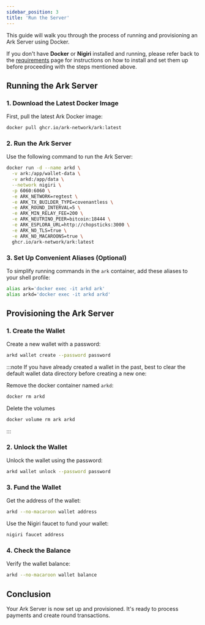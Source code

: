 ```yaml
---
sidebar_position: 3
title: 'Run the Server'
---
```

This guide will walk you through the process of running and provisioning an Ark Server using Docker.

If you don't have **Docker** or **Nigiri** installed and running, please refer back to the [requirements](requirements.md) page for instructions on how to install and set them up before proceeding with the steps mentioned above.

## Running the Ark Server

### 1. Download the Latest Docker Image

First, pull the latest Ark Docker image:

```sh
docker pull ghcr.io/ark-network/ark:latest
```

### 2. Run the Ark Server

Use the following command to run the Ark Server:

```sh
docker run -d --name arkd \
  -v ark:/app/wallet-data \
  -v arkd:/app/data \
  --network nigiri \
  -p 6060:6060 \
  -e ARK_NETWORK=regtest \
  -e ARK_TX_BUILDER_TYPE=covenantless \
  -e ARK_ROUND_INTERVAL=5 \
  -e ARK_MIN_RELAY_FEE=200 \
  -e ARK_NEUTRINO_PEER=bitcoin:18444 \
  -e ARK_ESPLORA_URL=http://chopsticks:3000 \
  -e ARK_NO_TLS=true \
  -e ARK_NO_MACAROONS=true \
  ghcr.io/ark-network/ark:latest
```

### 3. Set Up Convenient Aliases (Optional)

To simplify running commands in the `ark` container, add these aliases to your shell profile:

```sh
alias ark='docker exec -it arkd ark'
alias arkd='docker exec -it arkd arkd'
```

## Provisioning the Ark Server

### 1. Create the Wallet

Create a new wallet with a password:

```sh
arkd wallet create --password password
```

:::note
If you have already created a wallet in the past, best to clear the default wallet data directory before creating a new one:

Remove the docker container named `arkd`:

```sh
docker rm arkd 
```

Delete the volumes

```sh
docker volume rm ark arkd
```

:::

### 2. Unlock the Wallet

Unlock the wallet using the password:

```sh
arkd wallet unlock --password password
```

### 3. Fund the Wallet

Get the address of the wallet:

```sh
arkd --no-macaroon wallet address
```

Use the Nigiri faucet to fund your wallet:

```sh
nigiri faucet address
```

### 4. Check the Balance

Verify the wallet balance:

```sh
arkd --no-macaroon wallet balance
```

## Conclusion

Your Ark Server is now set up and provisioned. It's ready to process payments and create round transactions.
